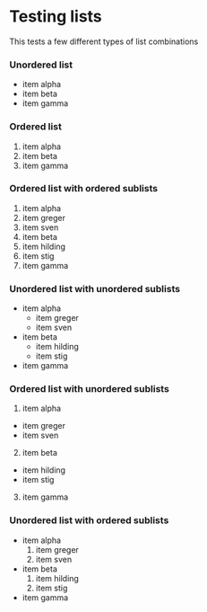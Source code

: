 # Testing lists 

This tests a few different types of list combinations

### Unordered list 
* item alpha
* item beta
* item gamma
### Ordered list 
1. item alpha
2. item beta
3. item gamma
### Ordered list with ordered sublists 
1. item alpha
  1. item greger
  2. item sven
2. item beta
  1. item hilding
  2. item stig
3. item gamma
### Unordered list with unordered sublists 
* item alpha
  * item greger
  * item sven
* item beta
  * item hilding
  * item stig
* item gamma
### Ordered list with unordered sublists 
1. item alpha
  * item greger
  * item sven
2. item beta
  * item hilding
  * item stig
3. item gamma
### Unordered list with ordered sublists 
* item alpha
  1. item greger
  2. item sven
* item beta
  1. item hilding
  2. item stig
* item gamma
